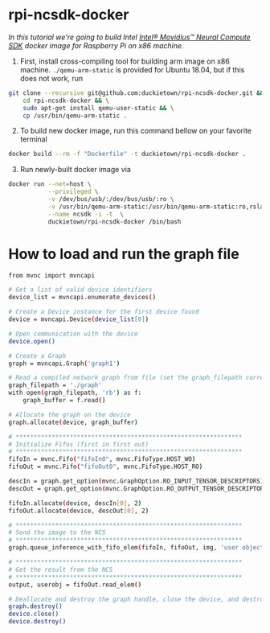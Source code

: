 # rpi-ncsdk-docker
_In this tutorial we're going to build Intel [Intel® Movidius™ Neural Compute SDK](https://github.com/movidius/ncsdk) docker image for Raspberry Pi on x86 machine._

1. First, install cross-compiling tool for building arm image on x86 machine. `./qemu-arm-static` is provided for Ubuntu 18.04, but if this does not work, run 

```sh
git clone --recursive git@github.com:duckietown/rpi-ncsdk-docker.git && \
    cd rpi-ncsdk-docker && \
    sudo apt-get install qemu-user-static && \
    cp /usr/bin/qemu-arm-static .
```

2. To build new docker image, run this command bellow on your favorite terminal

```sh
docker build --rm -f "Dockerfile" -t duckietown/rpi-ncsdk-docker .
```

3. Run newly-built docker image via 

```sh
docker run --net=host \
           --privileged \
           -v /dev/bus/usb/:/dev/bus/usb/:ro \
           -v /usr/bin/qemu-arm-static:/usr/bin/qemu-arm-static:ro,rslave \
           --name ncsdk -i -t  \
           duckietown/rpi-ncsdk-docker /bin/bash
```

# How to load and run the graph file

```sh
from mvnc import mvncapi

# Get a list of valid device identifiers
device_list = mvncapi.enumerate_devices()

# Create a Device instance for the first device found
device = mvncapi.Device(device_list[0])

# Open communication with the device
device.open()

# Create a Graph
graph = mvncapi.Graph('graph1')

# Read a compiled network graph from file (set the graph_filepath correctly for your graph file)
graph_filepath = './graph'
with open(graph_filepath, 'rb') as f:
    graph_buffer = f.read()

# Allocate the graph on the device
graph.allocate(device, graph_buffer)

# ***************************************************************
# Initialize Fifos (first in first out)
# ***************************************************************
fifoIn = mvnc.Fifo("fifoIn0", mvnc.FifoType.HOST_WO)
fifoOut = mvnc.Fifo("fifoOut0", mvnc.FifoType.HOST_RO)

descIn = graph.get_option(mvnc.GraphOption.RO_INPUT_TENSOR_DESCRIPTORS)
descOut = graph.get_option(mvnc.GraphOption.RO_OUTPUT_TENSOR_DESCRIPTORS)

fifoIn.allocate(device, descIn[0], 2)
fifoOut.allocate(device, descOut[0], 2)

# ***************************************************************
# Send the image to the NCS
# ***************************************************************
graph.queue_inference_with_fifo_elem(fifoIn, fifoOut, img, 'user object')

# ***************************************************************
# Get the result from the NCS
# ***************************************************************
output, userobj = fifoOut.read_elem()

# Deallocate and destroy the graph handle, close the device, and destroy the device handle
graph.destroy()
device.close()
device.destroy()
```
